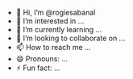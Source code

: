 - 👋 Hi, I’m @rogiesabanal
- 👀 I’m interested in ...
- 🌱 I’m currently learning ...
- 💞️ I’m looking to collaborate on ...
- 📫 How to reach me ...
- 😄 Pronouns: ...
- ⚡ Fun fact: ...

<!---
rogiesabanal/rogiesabanal is a ✨ special ✨ repository because its `README.md` (this file) appears on your GitHub profile.
You can click the Preview link to take a look at your changes.
--->
